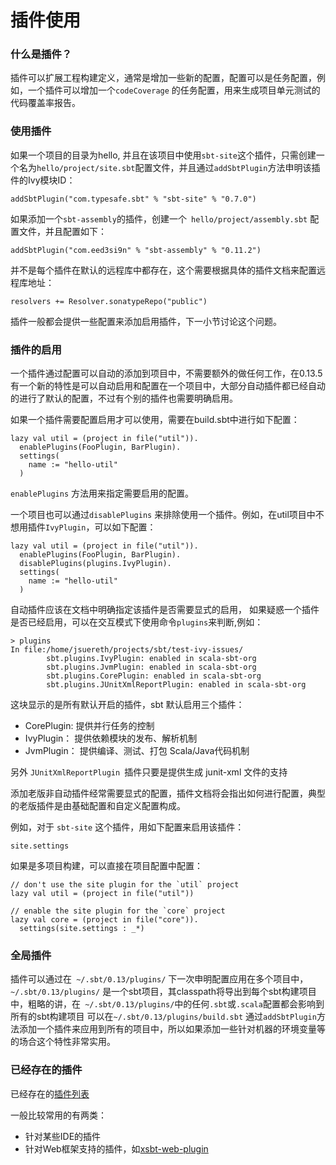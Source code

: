 # 插件使用

### 什么是插件？

插件可以扩展工程构建定义，通常是增加一些新的配置，配置可以是任务配置，例如，一个插件可以增加一个`codeCoverage` 的任务配置，用来生成项目单元测试的代码覆盖率报告。

### 使用插件

如果一个项目的目录为hello, 并且在该项目中使用`sbt-site`这个插件，只需创建一个名为`hello/project/site.sbt`配置文件，并且通过`addSbtPlugin`方法申明该插件的Ivy模块ID：

```
addSbtPlugin("com.typesafe.sbt" % "sbt-site" % "0.7.0")
```

如果添加一个`sbt-assembly`的插件，创建一个` hello/project/assembly.sbt` 配置文件，并且配置如下：

```
addSbtPlugin("com.eed3si9n" % "sbt-assembly" % "0.11.2")
```

并不是每个插件在默认的远程库中都存在，这个需要根据具体的插件文档来配置远程库地址：

```
resolvers += Resolver.sonatypeRepo("public")
```

插件一般都会提供一些配置来添加启用插件，下一小节讨论这个问题。


### 插件的启用

一个插件通过配置可以自动的添加到项目中，不需要额外的做任何工作，在0.13.5有一个新的特性是可以自动启用和配置在一个项目中，大部分自动插件都已经自动的进行了默认的配置，不过有个别的插件也需要明确启用。

如果一个插件需要配置启用才可以使用，需要在build.sbt中进行如下配置：

```
lazy val util = (project in file("util")).
  enablePlugins(FooPlugin, BarPlugin).
  settings(
    name := "hello-util"
  )
```

`enablePlugins` 方法用来指定需要启用的配置。

一个项目也可以通过`disablePlugins` 来排除使用一个插件。例如，在util项目中不想用插件`IvyPlugin`，可以如下配置：

```
lazy val util = (project in file("util")).
  enablePlugins(FooPlugin, BarPlugin).
  disablePlugins(plugins.IvyPlugin).
  settings(
    name := "hello-util"
  )
```

自动插件应该在文档中明确指定该插件是否需要显式的启用， 如果疑惑一个插件是否已经启用，可以在交互模式下使用命令`plugins`来判断,例如：
```
> plugins
In file:/home/jsuereth/projects/sbt/test-ivy-issues/
        sbt.plugins.IvyPlugin: enabled in scala-sbt-org
        sbt.plugins.JvmPlugin: enabled in scala-sbt-org
        sbt.plugins.CorePlugin: enabled in scala-sbt-org
        sbt.plugins.JUnitXmlReportPlugin: enabled in scala-sbt-org
```

这块显示的是所有默认开启的插件，sbt 默认启用三个插件：

* CorePlugin: 提供并行任务的控制
* IvyPlugin： 提供依赖模块的发布、解析机制
* JvmPlugin： 提供编译、测试、打包 Scala/Java代码机制

另外 `JUnitXmlReportPlugin `插件只要是提供生成 junit-xml 文件的支持

添加老版非自动插件经常需要显式的配置，插件文档将会指出如何进行配置，典型的老版插件是由基础配置和自定义配置构成。

例如，对于 `sbt-site` 这个插件，用如下配置来启用该插件：

```
site.settings
```

如果是多项目构建，可以直接在项目配置中配置：

```
// don't use the site plugin for the `util` project
lazy val util = (project in file("util"))

// enable the site plugin for the `core` project
lazy val core = (project in file("core")).
  settings(site.settings : _*)
```

### 全局插件

插件可以通过在` ~/.sbt/0.13/plugins/` 下一次申明配置应用在多个项目中，` ~/.sbt/0.13/plugins/` 是一个sbt项目，其classpath将导出到每个sbt构建项目中，粗略的讲，在` ~/.sbt/0.13/plugins/`中的任何`.sbt`或`.scala`配置都会影响到所有的sbt构建项目
可以在`~/.sbt/0.13/plugins/build.sbt` 通过`addSbtPlugin`方法添加一个插件来应用到所有的项目中，所以如果添加一些针对机器的环境变量等的场合这个特性非常实用。

### 已经存在的插件

已经存在的[插件列表](http://www.scala-sbt.org/0.13/docs/Community-Plugins.html)

一般比较常用的有两类：

* 针对某些IDE的插件
* 针对Web框架支持的插件，如[xsbt-web-plugin](https://github.com/JamesEarlDouglas/xsbt-web-plugin)

